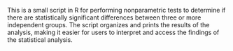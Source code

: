 This is a small script in R for performing nonparametric tests to determine 
if there are statistically significant differences between three or more independent groups. 
The script organizes and prints the results of the analysis, making it easier for users to 
interpret and access the findings of the statistical analysis.
